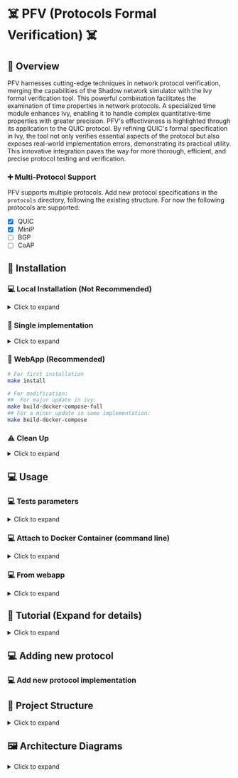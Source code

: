 # :skull_and_crossbones: PFV (Protocols Formal Verification) :skull_and_crossbones:

## :rocket: Overview

PFV harnesses cutting-edge techniques in network protocol verification, merging the capabilities of the Shadow network simulator with the Ivy formal verification tool. This powerful combination facilitates the examination of time properties in network protocols. A specialized time module enhances Ivy, enabling it to handle complex quantitative-time properties with greater precision. PFV's effectiveness is highlighted through its application to the QUIC protocol. By refining QUIC's formal specification in Ivy, the tool not only verifies essential aspects of the protocol but also exposes real-world implementation errors, demonstrating its practical utility. This innovative integration paves the way for more thorough, efficient, and precise protocol testing and verification.

### :heavy_plus_sign: Multi-Protocol Support

PFV supports multiple protocols. Add new protocol specifications in the `protocols` directory, following the existing structure.
For now the following protocols are supported:
- [X] QUIC
- [X] MiniP
- [ ] BGP
- [ ] CoAP

## :wrench: Installation 

### :computer: Local Installation (Not Recommended)

<details>
<summary>Click to expand</summary>

See Dockerfile for dependencies and commands

</details>

### :whale: Single implementation 

<details>
<summary>Click to expand</summary>

```bash
# For a full installation including all dependencies and configurations:
IMPLEM="picoquic" make build-docker
```
</details>

### :whale: WebApp (Recommended) 

```bash
# For first installation 
make install

# For modification: 
##  For major update in ivy:
make build-docker-compose-full
## For a minor update in some implementation:
make build-docker-compose
```

### :warning: Clean Up

<details>
<summary>Click to expand</summary>

```bash
# To clean Docker images and system:
make clean-docker-full
```
</details>


## :computer: Usage

### :computer: Tests parameters

<details>
<summary>Click to expand</summary>

*Global parameters:*

| Argument               | Description                                                                                               | Default Value           |
|------------------------|-----------------------------------------------------------------------------------------------------------|-------------------------|
| `--dir`                | Output directory to create                                                                                | `temp/`                 |
| `--build_dir`          | Build directory to create                                                                                 | `build/`                |
| `--tests_dir`          | Tests directory to create                                                                                 | `build/`                |
| `--iter`               | Number of iterations per test                                                                             | `1`                     |
| `--internal_iteration` | Number of Ivy iterations per test                                                                         | `100`                   |
| `--getstats`           | Print all stats                                                                                           | `True`                  |
| `--compile`            | Compile Ivy tests                                                                                         | `True`                  |
| `--run`                | Launch or not the tested implementation                                                                   | `True`                  |
| `--timeout`            | Timeout                                                                                                   | `100 sec`               |
| `--keep_alive`         | Keep alive Ivy implementation                                                                             | `False`                 |
| `--update_ivy`         | Update `<include>` folder for picoTLS files of Ivy (defined by g++)                                       | `True`                  |
| `--docker`             | Use docker                                                                                                | `True`                  |
| `--gperf`              | gperf                                                                                                     | `False`                 |
| `--gdb`                | Use gdb to debug                                                                                          | `False`                 |
| `--memprof`            | Perform memory profiling                                                                                  | `False`                 |
| `--localhost`          | Use localhost network                                                                                     | `True`                  |
| `--vnet`               | Use virtual network                                                                                       | `False`                 |
| `--shadow`             | Use Shadow simulator                                                                                      | `False`                 |
| `--webapp`             | WebApp UI                                                                                                 | `False`                 |
| `--worker`             | Worker server mode                                                                                        | `False`                 |

*Simulator parameters:*
| Argument               | Description                                                                                               | Default Value           |
|------------------------|-----------------------------------------------------------------------------------------------------------|-------------------------|
| `--loss`               | Shadow: loss percentage                                                                                   | `0`                     |
| `--jitter`             | Shadow: jitter in milliseconds                                                                            | `10`                    |
| `--latency`            | Shadow: latency in milliseconds                                                                           | `10`                    |

*QUIC parameters:*
| Argument               | Description                                                                                               | Default Value           |
|------------------------|-----------------------------------------------------------------------------------------------------------|-------------------------|
| `--nb_request`         | Number of request send by implementations (not always possible)                                           | `10`                    |
| `--initial_version`    | Initial version for protocol testing                                                                      | `1`                     |
| `--nclient`            | Number of clients per test for server implementation                                                      | `1`                     |
| `--alpn`               | Application-Layer Protocol Negotiation options                                                            | `hq-interop`, `hq-29`, `hq-28` |

*BGP parameters:*

*CoAP parameters:*

</details>


### :computer: Attach to Docker Container (command line)

<details>
<summary>Click to expand</summary>

```bash
# Start a Docker container for interactive Bash access
IMPLEM="picoquic" make start-bash
python3 pfv.py --mode client --categories all --update_include_tls \
		--timeout 180 --implementations $(IMPLEM) --iter $(ITER) --compile  --initial_version 29 --alpn hq-29  
# Example: Runs a Docker container with 'picoquic' for interactive Bash access
```
</details>

### :computer: From webapp

<details>
<summary>Click to expand</summary>

Update the `docker-compose.yml` file with the protocol implementation and run the following command:

```bash
# Compose the full Docker environment for all implementations
make compose
# Example: Sets up and runs Docker Compose environment
```
</details>

## :book: Tutorial (Expand for details)

<details>
<summary>Click to expand</summary>

### Getting Started with PFV

1. Clone the repository and navigate to the project directory.
2. Follow the installation steps for Docker.
3. Start with running basic tests...

</details>



## :computer: Adding new protocol

### :computer: Add new protocol implementation

## :open_file_folder: Project Structure

<details>
<summary>Click to expand</summary>


The PFV project is organized into the following key directories:

```
PFV/
└── data/
└── src/
    ├── Protocols-Ivy/
    │   ├── protocol-testing/
    │   │   ├── quic/
    │   │   ├── minip/
    │   │   ├── coap/
    │   │   └── [other protocols]
    │   └── ivy/[ivy-core]
    ├── implementations/
    │   ├── quic-implementations/
    │   │       ├── picoquic/
    │   │       ├── aioquic/
    │   │       ├── lsquic/
    │   │       └── [protocol implementations]
    │   └── [other protocols]
    ├── containers/
    │   └── [Dockerfile definitions]
    └── pfv/
        ├── pfv.py
        ├── pfv_runner/ [test preparation]
        ├── ...
        ├── pfv_tester/ [test execution]
        └── configs/
            └── [configuration files]
```
- `data/`: Data directory for storing results and logs.
- `pfv/`: Main PFV module.
- `Protocols-Ivy/`: Core of protocol specifications and testing.
- `implementations/`: Various QUIC implementation modules.
- `containers/`: Dockerfile definitions for different environments.


</details>

## :framed_picture: Architecture Diagrams

<details>
<summary>Click to expand</summary>

| Docker Compose Architecture | Docker Container Internal Architecture |
|:---------------------------:|:--------------------------------------:|
| ![Docker Compose Architecture](res/DALL·E%202024-01-05%2006.59.32%20-%20A%20diagram%20illustrating%20the%20architecture%20of%20a%20Docker%20Compose%20setup%20for%20the%20PFV%20(Protocols%20Formal%20Verification)%20project.%20It%20shows%20various%20Docker%20contain.png) | ![Docker Container Internal Architecture](res/DALL·E%202024-01-05%2007.00.02%20-%20An%20internal%20architecture%20diagram%20of%20a%20Docker%20container%20for%20the%20PFV%20(Protocols%20Formal%20Verification)%20project.%20The%20diagram%20should%20show%20the%20layering%20of%20co.png) |

</details>

